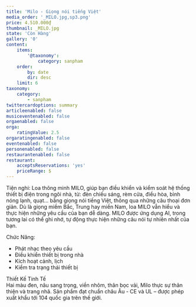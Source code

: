 ```yaml
---
title: 'Milo - Giọng nói tiếng Việt'
media_order: '_MILO.jpg,sp3.png'
price: 4.510.000₫
thumbnail: _MILO.jpg
state: 'Còn Hàng'
gallery: '0'
content:
    items:
        '@taxonomy':
            category: sanpham
    order:
        by: date
        dir: desc
    limit: 6
taxonomy:
    category:
        - sanpham
twittercardoptions: summary
articleenabled: false
musiceventenabled: false
orgaenabled: false
orga:
    ratingValue: 2.5
orgaratingenabled: false
eventenabled: false
personenabled: false
restaurantenabled: false
restaurant:
    acceptsReservations: 'yes'
    priceRange: $
---
```


<p>Tiện nghi: Loa th&ocirc;ng minh MILO, gi&uacute;p bạn điều khiển v&agrave; kiểm so&aacute;t hệ thống thiết bị điện trong ng&ocirc;i nh&agrave;, từ: đ&egrave;n chiếu s&aacute;ng, r&egrave;m cửa, điều h&ograve;a, b&igrave;nh n&oacute;ng lạnh, quạt... bằng giọng n&oacute;i tiếng Việt, th&ocirc;ng qua những c&acirc;u thoại đơn giản. D&ugrave; l&agrave; giọng miềm Bắc, Trung hay miền Nam, loa MILO vẫn hiểu v&agrave; thực hiện những y&ecirc;u cầu của bạn dễ d&agrave;ng. MILO được ứng dụng AI, trong tương lai c&oacute; thể ghi nhớ, tự động thực hiện những c&acirc;u n&oacute;i tự nhi&ecirc;n nhất của bạn.</p>
<p>Chức Năng:</p>
<ul>
<li>Ph&aacute;t nhạc theo y&ecirc;u cầu</li>
<li>Điều khiển thiết bị trong nh&agrave;</li>
<li>K&iacute;ch hoạt cảnh, lịch</li>
<li>Kiểm tra trạng th&aacute;i thiết bị</li>
</ul>
<p>Thiết Kế Tinh Tế<br />Hai m&agrave;u đen, n&acirc;u sang trọng, viền nh&ocirc;m, th&acirc;n bọc vải, Milo thực sự th&acirc;n thiện v&agrave; trang nh&atilde;. Sản phẩm đạt chuẩn ch&acirc;u &Acirc;u - CE v&agrave; UL &ndash; được ph&eacute;p xuất khẩu tới 104 quốc gia tr&ecirc;n thế giới.</p>
<p><img src="/giahan/nha-thong-minh/loa-thong-minh-milo-giong-noi-tieng-viet/sp3.png" alt="" /></p>